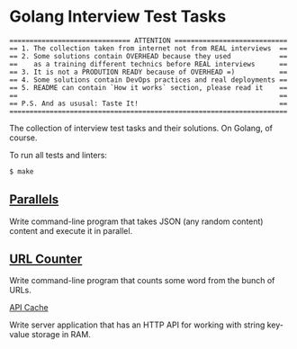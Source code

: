 Golang Interview Test Tasks
===========================

```
============================== ATTENTION ============================
== 1. The collection taken from internet not from REAL interviews  ==
== 2. Some solutions contain OVERHEAD because they used            ==
==    as a training different technics before REAL interviews      ==
== 3. It is not a PRODUTION READY because of OVERHEAD =)           ==
== 4. Some solutions contain DevOps practices and real deployments ==
== 5. README can contain `How it works` section, please read it    ==
==                                                                 ==
== P.S. And as ususal: Taste It!                                   ==
=====================================================================
```

The collection of interview test tasks and their solutions. On Golang, of course.

To run all tests and linters:

```bash
$ make 
```

[Parallels](parallels)
-----------

Write command-line program that takes JSON (any random content) content and execute it in parallel.

[URL Counter](counter)
-------------

Write command-line program that counts some word from the bunch of URLs.

[API Cache](apicache)

Write server application that has an HTTP API for working with string key-value storage in RAM.
